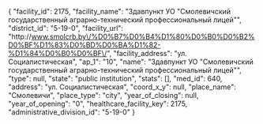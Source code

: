 {
    "facility_id": 2175,
    "facility_name": "Здавпункт УО \"Смолевичский государственный аграрно-технический профессиональный лицей\"",
    "district_id": "5-19-0",
    "facility_url": "http:\/\/www.smolcrb.by\/%D0%B7%D0%B4%D1%80%D0%B0%D0%B2%D0%BF%D1%83%D0%BD%D0%BA%D1%82-%D1%84%D0%B0%D0%BF\/",
    "facility_address": "ул. Социалистическая",
    "ap_1": "10",
    "name": "Здавпункт УО \"Смолевичский государственный аграрно-технический профессиональный лицей\"",
    "type": null,
    "state": "public institution",
    "stats": [],
    "med_id": 640,
    "address": "ул. Социалистическая",
    "coord_x_y": null,
    "place_name": "Смолевичи",
    "place_type": "city",
    "year_of_closing": null,
    "year_of_opening": "0",
    "healthcare_facility_key": 2175,
    "administrative_division_id": "5-19-0"
}